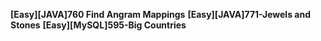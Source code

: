 <b>[Easy][JAVA]760 Find Angram Mappings</b>
<b>[Easy][JAVA]771-Jewels and Stones</b>
<b>[Easy][MySQL]595-Big Countries</b>